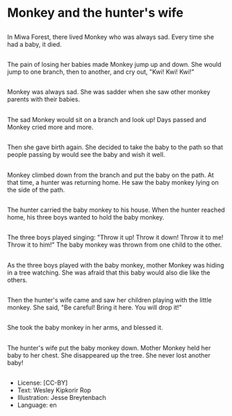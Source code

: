 # Monkey and the hunter's wife

##
In Miwa Forest, there lived
Monkey who was always sad.
Every time she had a baby, it
died.

##
The pain of losing her babies
made Monkey jump up and
down.
She would jump to one branch,
then to another, and cry out,
"Kwi! Kwi! Kwi!"

##
Monkey was always sad.
She was sadder when she saw
other monkey parents with their
babies.

##
The sad Monkey would sit on a
branch and look up!
Days passed and Monkey cried
more and more.

##
Then she gave birth again.
She decided to take the baby to
the path so that people passing
by would see the baby and wish
it well.

##
Monkey climbed down from the
branch and put the baby on the
path.
At that time, a hunter was
returning home.
He saw the baby monkey lying
on the side of the path.

##
The hunter carried the baby
monkey to his house.
When the hunter reached
home, his three boys wanted to
hold the baby monkey.

##
The three boys played singing:
"Throw it up!
Throw it down!
Throw it to me!
Throw it to him!"
The baby monkey was thrown
from one child to the other.

##
As the three boys played with
the baby monkey, mother
Monkey was hiding in a tree
watching.
She was afraid that this baby
would also die like the others.

##
Then the hunter's wife came
and saw her children playing
with the little monkey.
She said, "Be careful! Bring it
here. You will drop it!"

##
She took the baby monkey in
her arms, and blessed it.

##
The hunter's wife put the baby
monkey down.
Mother Monkey held her baby
to her chest.
She disappeared up the tree.
She never lost another baby!

##
* License: [CC-BY]
* Text: Wesley Kipkorir Rop
* Illustration: Jesse Breytenbach
* Language: en

